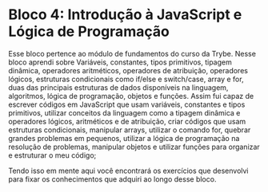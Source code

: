 # Bloco 4: Introdução à JavaScript e Lógica de Programação

Esse bloco pertence ao módulo de fundamentos do curso da Trybe. Nesse bloco aprendi sobre Variáveis, constantes, tipos primitivos, tipagem dinâmica, operadores aritméticos, operadores de atribuição, operadores lógicos, estruturas condicionais como if/else e switch/case, array e for, duas das principais estruturas de dados disponíveis na linguagem, algoritmos, lógica de programação, objetos e funções. Assim fui capaz de escrever códigos em JavaScript que usam variáveis, constantes e tipos primitivos, utilizar conceitos da linguagem como a tipagem dinâmica e operadores lógicos, aritméticos e de atribuição, criar códigos que usam estruturas condicionais, manipular arrays, utilizar o comando for, quebrar grandes problemas em pequenos, utilizar a lógica de programação na resolução de problemas, manipular objetos e utilizar funções para organizar e estruturar o meu código;

Tendo isso em mente aqui você encontrará os exercícios que desenvolvi para fixar os conhecimentos que adquiri ao longo desse bloco.